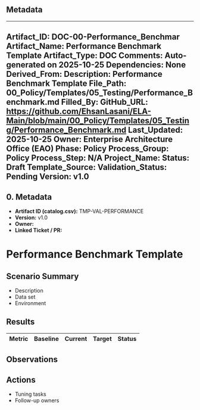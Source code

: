 ## Metadata
---
Artifact_ID: DOC-00-Performance_Benchmar
Artifact_Name: Performance Benchmark Template
Artifact_Type: DOC
Comments: Auto-generated on 2025-10-25
Dependencies: None
Derived_From: 
Description: Performance Benchmark Template
File_Path: 00_Policy/Templates/05_Testing/Performance_Benchmark.md
Filled_By: 
GitHub_URL: https://github.com/EhsanLasani/ELA-Main/blob/main/00_Policy/Templates/05_Testing/Performance_Benchmark.md
Last_Updated: 2025-10-25
Owner: Enterprise Architecture Office (EAO)
Phase: Policy
Process_Group: Policy
Process_Step: N/A
Project_Name: 
Status: Draft
Template_Source: 
Validation_Status: Pending
Version: v1.0
---
## 0. Metadata
- **Artifact ID (catalog.csv):** TMP-VAL-PERFORMANCE
- **Version:** v1.0
- **Owner:** 
- **Linked Ticket / PR:** 

# Performance Benchmark Template

## Scenario Summary
- Description
- Data set
- Environment

## Results
| Metric | Baseline | Current | Target | Status |
|--------|----------|---------|--------|--------|

## Observations

## Actions
- Tuning tasks
- Follow-up owners

